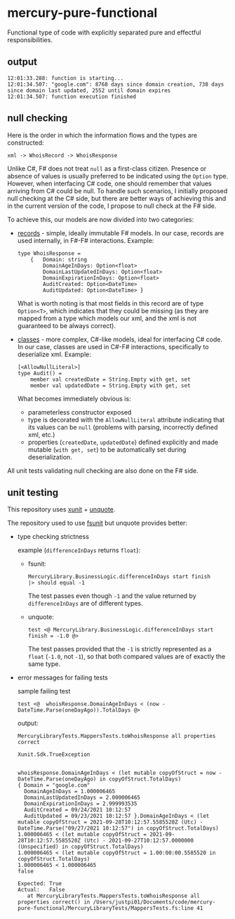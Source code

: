 # mercury-pure-functional

Functional type of code with explicitly separated pure and effectful responsibilities.

## output

```
12:01:33.288: function is starting...
12:01:34.507: "google.com": 8768 days since domain creation, 738 days since domain last updated, 2552 until domain expires
12:01:34.507: function execution finished
```

## null checking

Here is the order in which the information flows and the types are constructed:

`xml -> WhoisRecord -> WhoisResponse`

Unlike C#, F# does not treat `null` as a first-class citizen. Presence or absence of values is usually preferred to be indicated using the `Option` type. However, when interfacing C# code, one should remember that values arriving from C# could be null. To handle such scenarios, I initially proposed null checking at the C# side, but there are better ways of achieving this and in the current version of the code, I propose to null check at the F# side.

To achieve this, our models are now divided into two categories:

* [records](https://docs.microsoft.com/en-us/dotnet/fsharp/language-reference/records) - simple, ideally immutable F# models. In our case, records are used internally, in F#-F# interactions. Example:

  ```f#
  type WhoisResponse =
      {   Domain: string
          DomainAgeInDays: Option<float>
          DomainLastUpdatedInDays: Option<float>
          DomainExpirationInDays: Option<float>
          AuditCreated: Option<DateTime>
          AuditUpdated: Option<DateTime> }
  ```
  What is worth noting is that most fields in this record are of type `Option<T>`, which indicates that they could be missing (as they are mapped from a type which models our xml, and the xml is not guaranteed to be always correct).

* [classes](https://docs.microsoft.com/en-us/dotnet/fsharp/language-reference/classes) - more complex, C#-like models, ideal for interfacing C# code. In our case, classes are used in C#-F# interactions, specifically to deserialize xml. Example:

  ```f#
  [<AllowNullLiteral>]
  type Audit() =
      member val createdDate = String.Empty with get, set
      member val updatedDate = String.Empty with get, set
  ```
  What becomes immediately obvious is:
  * parameterless constructor exposed
  * type is decorated with the `AllowNullLiteral` attribute indicating that its values can be `null` (problems with parsing, incorrectly defined xml, etc.)
  * properties (`createdDate`, `updatedDate`) defined explicitly and made mutable (`with get, set`) to be automatically set during deserialization.

All unit tests validating null checking are also done on the F# side.

## unit testing

This repository uses [xunit](https://github.com/xunit/xunit) + [unquote](https://github.com/SwensenSoftware/unquote).

The repository used to use [fsunit](https://fsprojects.github.io/FsUnit/) but unquote provides better:

* type checking strictness

  example (`differenceInDays` returns `float`):

    * fsunit:

        ```f#
        MercuryLibrary.BusinessLogic.differenceInDays start finish
        |> should equal -1
        ```
      
        The test passes even though `-1` and the value returned by `differenceInDays` are of different types.

  * unquote:

      ```f#
      test <@ MercuryLibrary.BusinessLogic.differenceInDays start finish = -1.0 @>
      ```

    The test passes provided that the `-1` is strictly represented as a `float` (`-1.0`, not `-1`), so that both compared values are of exactly the same type.

* error messages for failing tests
  
    sample failing test

    ```f#
    test <@  whoisResponse.DomainAgeInDays < (now - DateTime.Parse(oneDayAgo)).TotalDays @>
    ```
    
    output:
    
    ```
    MercuryLibraryTests.MappersTests.toWhoisResponse all properties correct
    
    Xunit.Sdk.TrueException
    
    
    whoisResponse.DomainAgeInDays < (let mutable copyOfStruct = now - DateTime.Parse(oneDayAgo) in copyOfStruct.TotalDays)
    { Domain = "google.com"
      DomainAgeInDays = 1.000006465
      DomainLastUpdatedInDays = 2.000006465
      DomainExpirationInDays = 2.999993535
      AuditCreated = 09/24/2021 10:12:57
      AuditUpdated = 09/23/2021 10:12:57 }.DomainAgeInDays < (let mutable copyOfStruct = 2021-09-28T10:12:57.5585520Z (Utc) - DateTime.Parse("09/27/2021 10:12:57") in copyOfStruct.TotalDays)
    1.000006465 < (let mutable copyOfStruct = 2021-09-28T10:12:57.5585520Z (Utc) - 2021-09-27T10:12:57.0000000 (Unspecified) in copyOfStruct.TotalDays)
    1.000006465 < (let mutable copyOfStruct = 1.00:00:00.5585520 in copyOfStruct.TotalDays)
    1.000006465 < 1.000006465
    false
    
    Expected: True
    Actual:   False
       at MercuryLibraryTests.MappersTests.toWhoisResponse all properties correct() in /Users/justpi01/Documents/code/mercury-pure-functional/MercuryLibraryTests/MappersTests.fs:line 41
    ```